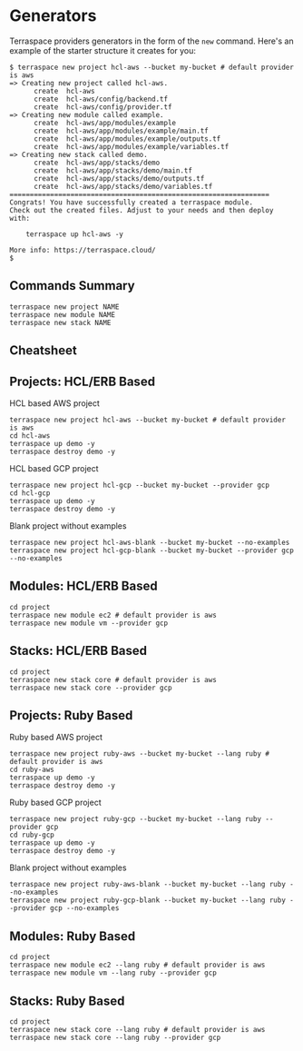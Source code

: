 # Generators

Terraspace providers generators in the form of the `new` command.  Here's an example of the starter structure it creates for you:

    $ terraspace new project hcl-aws --bucket my-bucket # default provider is aws
    => Creating new project called hcl-aws.
          create  hcl-aws
          create  hcl-aws/config/backend.tf
          create  hcl-aws/config/provider.tf
    => Creating new module called example.
          create  hcl-aws/app/modules/example
          create  hcl-aws/app/modules/example/main.tf
          create  hcl-aws/app/modules/example/outputs.tf
          create  hcl-aws/app/modules/example/variables.tf
    => Creating new stack called demo.
          create  hcl-aws/app/stacks/demo
          create  hcl-aws/app/stacks/demo/main.tf
          create  hcl-aws/app/stacks/demo/outputs.tf
          create  hcl-aws/app/stacks/demo/variables.tf
    ================================================================
    Congrats! You have successfully created a terraspace module.
    Check out the created files. Adjust to your needs and then deploy with:

        terraspace up hcl-aws -y

    More info: https://terraspace.cloud/
    $

## Commands Summary

    terraspace new project NAME
    terraspace new module NAME
    terraspace new stack NAME

## Cheatsheet

## Projects: HCL/ERB Based

HCL based AWS project

    terraspace new project hcl-aws --bucket my-bucket # default provider is aws
    cd hcl-aws
    terraspace up demo -y
    terraspace destroy demo -y

HCL based GCP project

    terraspace new project hcl-gcp --bucket my-bucket --provider gcp
    cd hcl-gcp
    terraspace up demo -y
    terraspace destroy demo -y

Blank project without examples

    terraspace new project hcl-aws-blank --bucket my-bucket --no-examples
    terraspace new project hcl-gcp-blank --bucket my-bucket --provider gcp --no-examples

## Modules: HCL/ERB Based

    cd project
    terraspace new module ec2 # default provider is aws
    terraspace new module vm --provider gcp

## Stacks: HCL/ERB Based

    cd project
    terraspace new stack core # default provider is aws
    terraspace new stack core --provider gcp

## Projects: Ruby Based

Ruby based AWS project

    terraspace new project ruby-aws --bucket my-bucket --lang ruby # default provider is aws
    cd ruby-aws
    terraspace up demo -y
    terraspace destroy demo -y

Ruby based GCP project


    terraspace new project ruby-gcp --bucket my-bucket --lang ruby --provider gcp
    cd ruby-gcp
    terraspace up demo -y
    terraspace destroy demo -y

Blank project without examples

    terraspace new project ruby-aws-blank --bucket my-bucket --lang ruby --no-examples
    terraspace new project ruby-gcp-blank --bucket my-bucket --lang ruby --provider gcp --no-examples

## Modules: Ruby Based

    cd project
    terraspace new module ec2 --lang ruby # default provider is aws
    terraspace new module vm --lang ruby --provider gcp

## Stacks: Ruby Based

    cd project
    terraspace new stack core --lang ruby # default provider is aws
    terraspace new stack core --lang ruby --provider gcp
